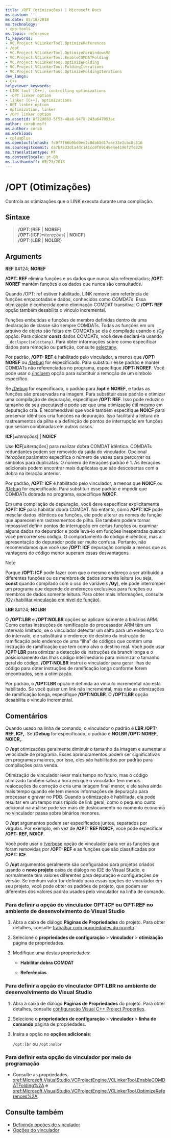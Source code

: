 ```yaml
---
title: /OPT (otimizações) | Microsoft Docs
ms.custom: ''
ms.date: 05/18/2018
ms.technology:
- cpp-tools
ms.topic: reference
f1_keywords:
- VC.Project.VCLinkerTool.OptimizeReferences
- /opt
- VC.Project.VCLinkerTool.OptimizeForWindows98
- VC.Project.VCLinkerTool.EnableCOMDATFolding
- VC.Project.VCLinkerTool.OptimizeFolding
- VC.Project.VCLinkerTool.FoldingIterations
- VC.Project.VCLinkerTool.OptimizeFoldingIterations
dev_langs:
- C++
helpviewer_keywords:
- LINK tool [C++], controlling optimizations
- -OPT linker option
- linker [C++], optimizations
- OPT linker option
- optimization, linker
- /OPT linker option
ms.assetid: 8f229863-5f53-48a8-9478-243a647093ac
author: corob-msft
ms.author: corob
ms.workload:
- cplusplus
ms.openlocfilehash: fc9f7f66b9bd0ee2c0da65d17eac33e1cbc8c316
ms.sourcegitcommit: da7b7533d1a4dc141cc0f09149e4e4196f2fe329
ms.translationtype: MT
ms.contentlocale: pt-BR
ms.lasthandoff: 05/23/2018
---
```

# <a name="opt-optimizations"></a>/OPT (Otimizações)

Controla as otimizações que o LINK executa durante uma compilação.

## <a name="syntax"></a>Sintaxe

> **/OPT:**{**REF** | **NOREF**}<br/>
> **/OPT:**{**ICF**[**=**_iterações_] | **NOICF**}<br/>
> **/OPT:**{**LBR** | **NOLBR**}

## <a name="arguments"></a>Arguments

**REF** &AMP;#124; **NOREF**

**/OPT: REF** elimina funções e os dados que nunca são referenciados; **/OPT: NOREF** mantém funções e os dados que nunca são consultados.

Quando /OPT: ref estiver habilitado, LINK remove sem referência de funções empacotadas e dados, conhecidos como *COMDATs*. Essa otimização é conhecida como eliminação COMDAT transitiva. O **/OPT: REF** opção também desabilita o vínculo incremental.

Funções embutidas e funções de membro definidas dentro de uma declaração de classe são sempre COMDATs. Todas as funções em um arquivo de objeto são feitas em COMDATs se ela é compilada usando o [/Gy](../../build/reference/gy-enable-function-level-linking.md) opção. Para colocar **const** dados COMDATs, você deve declará-la usando `__declspec(selectany)`. Para obter informações sobre como especificar dados para remoção ou partição, consulte [selectany](../../cpp/selectany.md).

Por padrão, **/OPT: REF** é habilitado pelo vinculador, a menos que **/OPT: NOREF** ou [/Debug](../../build/reference/debug-generate-debug-info.md) for especificado. Para substituir esse padrão e manter COMDATs não referenciadas no programa, especifique **/OPT: NOREF**. Você pode usar o [/incluem](../../build/reference/include-force-symbol-references.md) opção para substituir a remoção de um símbolo específico.

Se [/Debug](../../build/reference/debug-generate-debug-info.md) for especificado, o padrão para **/opt** é **NOREF**, e todas as funções são preservadas na imagem. Para substituir esse padrão e otimizar uma compilação de depuração, especifique **/OPT: REF**. Isso pode reduzir o tamanho de seu executável e pode ser que uma otimização útil mesmo em depuração cria. É recomendável que você também especifique **NOICF** para preservar idênticos cria funções na depuração. Isso facilitará a leitura de rastreamentos da pilha e a definição de pontos de interrupção em funções que seriam combinadas em outros casos.

**ICF**\[**=**_iterações_] &#124; **NOICF**

Use **ICF**\[**=**_iterações_] para realizar dobra COMDAT idêntica. COMDATs redundantes podem ser removido da saída do vinculador. Opcional *iterações* parâmetro especifica o número de vezes para percorrer os símbolos para duplicatas. O número de iterações padrão é 1. As iterações adicionais podem encontrar mais duplicatas que são descobertas com a dobra na iteração anterior.

Por padrão, **/OPT: ICF** é habilitado pelo vinculador, a menos que **NOICF** ou [/Debug](../../build/reference/debug-generate-debug-info.md) for especificado. Para substituir esse padrão e impedir que COMDATs dobrada no programa, especifique **NOICF**.

Em uma compilação de depuração, você deve especificar explicitamente **/OPT: ICF** para habilitar dobra COMDAT. No entanto, como **/OPT: ICF** pode mesclar dados idênticos ou funções, ele pode alterar os nomes de função que aparecem em rastreamentos de pilha. Ele também podem tornar impossível definir pontos de interrupção em certas funções ou examinar alguns dados no depurador e pode levá-lo em funções inesperadas quando você percorrer seu código. O comportamento do código é idêntico, mas a apresentação do depurador pode ser muito confusa. Portanto, não recomendamos que você use **/OPT: ICF** depuração compila a menos que as vantagens do código menor superam essas desvantagens.

> [!NOTE]
> Porque **/OPT: ICF** pode fazer com que o mesmo endereço a ser atribuído a diferentes funções ou os membros de dados somente leitura (ou seja, **const** quando compilado com o uso de variáveis **/Gy**), ele pode interromper um programa que depende de endereços exclusivos para funções ou membros de dados somente leitura. Para obter mais informações, consulte [/Gy (habilitar vinculação em nível de função)](../../build/reference/gy-enable-function-level-linking.md).

**LBR** &AMP;#124; **NOLBR**

O **/OPT:LBR** e **/OPT:NOLBR** opções se aplicam somente a binários ARM. Como certas instruções de ramificação do processador ARM têm um intervalo limitado, se o vinculador detectar um salto para um endereço fora do intervalo, ele substituirá o endereço de destino da instrução de ramificação pelo endereço de uma “ilha” de códigos que contém uma instrução de ramificação que tem como alvo o destino real. Você pode usar **/OPT:LBR** para otimizar a detecção de instruções de branch longa e o posicionamento das Ilhas código intermediário para minimizar o tamanho geral do código. **/OPT:NOLBR** instrui o vinculador para gerar ilhas de código para obter instruções de ramificação longa conforme forem encontrados, sem a otimização.

Por padrão, o **/OPT:LBR** opção é definida ao vínculo incremental não está habilitado. Se você quiser um link não incremental, mas não as otimizações de ramificação longa, especifique **/OPT:NOLBR**. O **/OPT:LBR** opção desabilita o vínculo incremental.

## <a name="remarks"></a>Comentários

Quando usado na linha de comando, o vinculador o padrão é **LBR /OPT: REF, ICF,**. Se **/Debug** for especificado, o padrão é **NOLBR /OPT: NOREF, NOICR,**.

O **/opt** otimizações geralmente diminuir o tamanho da imagem e aumentar a velocidade de programa. Esses aprimoramentos podem ser significativas em programas maiores, por isso, eles são habilitados por padrão para compilações para venda.

Otimização de vinculador levar mais tempo no futuro, mas o código otimizado também salva a hora em que o vinculador tem menos realocações de correção e cria uma imagem final menor, e ele salva ainda mais tempo quando ele tem menos informações de depuração para processar e gravar no PDB. Quando a otimização é habilitada, ela pode resultar em um tempo mais rápido de link geral, como o pequeno custo adicional na análise pode ser mais de deslocamento no momento economia no vinculador passa sobre binários menores.

O **/opt** argumentos podem ser especificados juntos, separados por vírgulas. Por exemplo, em vez de **/OPT: REF NOICF**, você pode especificar **/OPT: REF, NOICF**.

Você pode usar o [/verbose](../../build/reference/verbose-print-progress-messages.md) opção de vinculador para ver as funções que foram removidas por **/OPT: REF** e as funções que são classificadas por **/OPT: ICF**.

O **/opt** argumentos geralmente são configurados para projetos criados usando o **novo projeto** caixa de diálogo no IDE do Visual Studio, e normalmente têm valores diferentes para depuração e configurações de versão. Se nenhum valor for definido para essas opções de vinculador em seu projeto, você pode obter os padrões de projeto, que podem ser diferentes dos valores padrão usados pelo vinculador na linha de comando.

### <a name="to-set-the-opticf-or-optref-linker-option-in-the-visual-studio-development-environment"></a>Para definir a opção do vinculador OPT:ICF ou OPT:REF no ambiente de desenvolvimento do Visual Studio

1. Abra a caixa de diálogo **Páginas de Propriedades** do projeto. Para obter detalhes, consulte [trabalhar com propriedades do projeto](../../ide/working-with-project-properties.md).

1. Selecione o **propriedades de configuração** > **vinculador** > **otimização** página de propriedades.

1. Modifique uma destas propriedades:

   - **Habilitar dobra COMDAT**

   - **Referências**

### <a name="to-set-the-optlbr-linker-option-in-the-visual-studio-development-environment"></a>Para definir a opção do vinculador OPT:LBR no ambiente de desenvolvimento do Visual Studio

1. Abra a caixa de diálogo **Páginas de Propriedades** do projeto. Para obter detalhes, consulte [configuração Visual C++ Project Properties](../../ide/working-with-project-properties.md).

1. Selecione o **propriedades de configuração** > **vinculador** > **linha de comando** página de propriedades.

1. Insira a opção no **opções adicionais**:

   `/opt:lbr` ou `/opt:nolbr`

### <a name="to-set-this-linker-option-programmatically"></a>Para definir esta opção do vinculador por meio de programação

- Consulte as propriedades <xref:Microsoft.VisualStudio.VCProjectEngine.VCLinkerTool.EnableCOMDATFolding%2A> e <xref:Microsoft.VisualStudio.VCProjectEngine.VCLinkerTool.OptimizeReferences%2A>.

## <a name="see-also"></a>Consulte também

- [Definindo opções de vinculador](../../build/reference/setting-linker-options.md)
- [Opções do vinculador](../../build/reference/linker-options.md)
